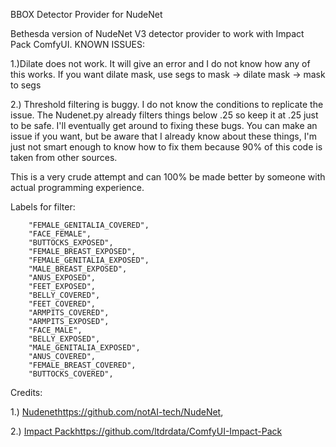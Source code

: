 BBOX Detector Provider for NudeNet

Bethesda version of NudeNet V3 detector provider to work with Impact Pack ComfyUI.
KNOWN ISSUES:

1.)Dilate does not work. It will give an error and I do not know how any of this works.
   If you want dilate mask, use segs to mask -> dilate mask -> mask to segs
   
2.) Threshold filtering is buggy. I do not know the conditions to replicate the issue. The Nudenet.py already filters things below .25 so keep it at .25 just to be safe. I'll eventually get around to fixing these bugs. You can make an issue if you want, but be aware that I already know about these things, I'm just not smart enough to know how to fix them because 90% of this code is taken from other sources.


This is a very crude attempt and can 100% be made better by someone with actual programming experience.


Labels for filter: 
```
    "FEMALE_GENITALIA_COVERED",
    "FACE_FEMALE",
    "BUTTOCKS_EXPOSED",
    "FEMALE_BREAST_EXPOSED",
    "FEMALE_GENITALIA_EXPOSED",
    "MALE_BREAST_EXPOSED",
    "ANUS_EXPOSED",
    "FEET_EXPOSED",
    "BELLY_COVERED",
    "FEET_COVERED",
    "ARMPITS_COVERED",
    "ARMPITS_EXPOSED",
    "FACE_MALE",
    "BELLY_EXPOSED",
    "MALE_GENITALIA_EXPOSED",
    "ANUS_COVERED",
    "FEMALE_BREAST_COVERED",
    "BUTTOCKS_COVERED",
```


Credits: 

1.) [Nudenet](https://github.com/notAI-tech/NudeNet)https://github.com/notAI-tech/NudeNet, 

2.) [Impact Pack](https://github.com/ltdrdata/ComfyUI-Impact-Pack)https://github.com/ltdrdata/ComfyUI-Impact-Pack
